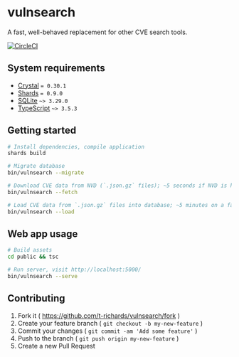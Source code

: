 # vulnsearch

A fast, well-behaved replacement for other CVE search tools.

[![CircleCI](https://circleci.com/gh/t-richards/vulnsearch.svg?style=svg)](https://circleci.com/gh/t-richards/vulnsearch)

## System requirements

- [Crystal][crystal] `= 0.30.1`
- [Shards][shards] `= 0.9.0`
- [SQLite][sqlite] `~> 3.29.0`
- [TypeScript][typescript] `~> 3.5.3`

## Getting started

```bash
# Install dependencies, compile application
shards build

# Migrate database
bin/vulnsearch --migrate

# Download CVE data from NVD (`.json.gz` files); ~5 seconds if NVD is having a good day.
bin/vulnsearch --fetch

# Load CVE data from `.json.gz` files into database; ~5 minutes on a fast machine.
bin/vulnsearch --load
```

## Web app usage

```bash
# Build assets
cd public && tsc

# Run server, visit http://localhost:5000/
bin/vulnsearch --serve
```

## Contributing

1. Fork it ( <https://github.com/t-richards/vulnsearch/fork> )
2. Create your feature branch ( `git checkout -b my-new-feature` )
3. Commit your changes ( `git commit -am 'Add some feature'` )
4. Push to the branch ( `git push origin my-new-feature` )
5. Create a new Pull Request

[crystal]: https://crystal-lang.org/
[shards]: https://github.com/crystal-lang/shards
[sqlite]: https://www.sqlite.org/
[typescript]: https://www.typescriptlang.org/
